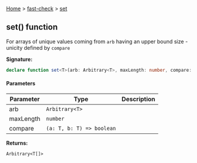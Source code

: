 [Home](/) &gt; [fast-check](../fast-check.md) &gt; [set](set_4.md)

## set() function

For arrays of unique values coming from `arb` having an upper bound size - unicity defined by `compare`

<b>Signature:</b>

```typescript
declare function set<T>(arb: Arbitrary<T>, maxLength: number, compare: (a: T, b: T) => boolean): Arbitrary<T[]>;
```

#### Parameters

|  Parameter | Type | Description |
|  --- | --- | --- |
|  arb | <code>Arbitrary&lt;T&gt;</code> |  |
|  maxLength | <code>number</code> |  |
|  compare | <code>(a: T, b: T) =&gt; boolean</code> |  |

<b>Returns:</b>

`Arbitrary<T[]>`

